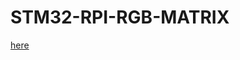 # STM32-RPI-RGB-MATRIX

<a href="https://www.aliexpress.com/item/32811213265.html?spm=a2g0o.productlist.0.0.65f35244cpomnH&algo_pvid=7816af46-5487-450e-aad2-0f0b826dadc5&algo_expid=7816af46-5487-450e-aad2-0f0b826dadc5-19&btsid=90af3582-137b-4c27-a0ec-810de54998b7&ws_ab_test=searchweb0_0,searchweb201602_9,searchweb201603_53">here</a>
